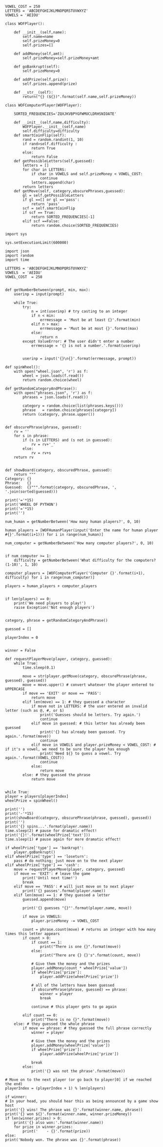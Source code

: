 
    VOWEL_COST = 250
    LETTERS = 'ABCDEFGHIJKLMNOPQRSTUVWXYZ'
    VOWELS = 'AEIOU'

    class WOFPlayer():

        def __init__(self,name):
            self.name=name
            self.prizeMoney=0
            self.prizes=[]
        
        def addMoney(self,amt):
            self.prizeMoney=self.prizeMoney+amt
        
        def goBankrupt(self):
            self.prizeMoney=0
        
        def addPrize(self,prize):
            self.prizes.append(prize)
      
        def __str__(self):
            return("{} (${})".format(self.name,self.prizeMoney))
 
    class WOFComputerPlayer(WOFPlayer):
    
        SORTED_FREQUENCIES='ZQXJKVBPYGFWMUCLDRHSNIOATE'
    
        def __init__(self,name,difficulty):
            WOFPlayer.__init__(self,name)
            self.difficulty=difficulty
        def smartCoinFlip(self):
            rand = random.randint(1, 10)
            if rand>self.difficulty :
                return True
            else:
                return False
        def getPossibleLetters(self,guessed):
            letters = []
            for char in LETTERS:
                if char in VOWELS and self.prizeMoney < VOWEL_COST:
                    continue
                letters.append(char)
            return letters
        def getMove(self, category,obscurePhrases,guessed):
            gl = self.getPossibleLetters
            if gl ==[] or gl =='pass':
                return 'pass'
            scf = self.smartCoinFlip
            if scf == True:
                return SORTED_FREQUENCIES[-1]
            elif scf ==False:
                return random.choice(SORTED_FREQUENCIES)
    
    import sys
 
    sys.setExecutionLimit(600000)

    import json
    import random
    import time

    LETTERS = 'ABCDEFGHIJKLMNOPQRSTUVWXYZ'
    VOWELS  = 'AEIOU'
    VOWEL_COST  = 250


    def getNumberBetween(prompt, min, max):
        userinp = input(prompt)

        while True:
            try:
                n = int(userinp) # try casting to an integer
                if n < min:
                    errmessage = 'Must be at least {}'.format(min)
                elif n > max:
                    errmessage = 'Must be at most {}'.format(max)
                else:
                    return n
            except ValueError: # The user didn't enter a number
                errmessage = '{} is not a number.'.format(userinp)

       
            userinp = input('{}\n{}'.format(errmessage, prompt))

    def spinWheel():
        with open("wheel.json", 'r') as f:
            wheel = json.loads(f.read())
            return random.choice(wheel)

    def getRandomCategoryAndPhrase():
        with open("phrases.json", 'r') as f:
            phrases = json.loads(f.read())

            category = random.choice(list(phrases.keys()))
            phrase   = random.choice(phrases[category])
            return (category, phrase.upper())


    def obscurePhrase(phrase, guessed):
        rv = ''
        for s in phrase:
            if (s in LETTERS) and (s not in guessed):
                rv = rv+'_'
            else:
                rv = rv+s
        return rv


    def showBoard(category, obscuredPhrase, guessed):
        return """
    Category: {}
    Phrase:   {}
    Guessed:  {}""".format(category, obscuredPhrase, ', '.join(sorted(guessed)))

    print('='*15)
    print('WHEEL OF PYTHON')
    print('='*15)
    print('')

    num_human = getNumberBetween('How many human players?', 0, 10)

    human_players = [WOFHumanPlayer(input('Enter the name for human player #{}'.format(i+1))) for i in range(num_human)]

    num_computer = getNumberBetween('How many computer players?', 0, 10)


    if num_computer >= 1:
        difficulty = getNumberBetween('What difficulty for the computers? (1-10)', 1, 10)

    computer_players = [WOFComputerPlayer('Computer {}'.format(i+1), difficulty) for i in range(num_computer)]

    players = human_players + computer_players


    if len(players) == 0:
        print('We need players to play!')
        raise Exception('Not enough players')


    category, phrase = getRandomCategoryAndPhrase()

    guessed = []

    playerIndex = 0


    winner = False

    def requestPlayerMove(player, category, guessed):
        while True: 
            time.sleep(0.1) 

            move = str(player.getMove(category, obscurePhrase(phrase, guessed), guessed))
            move = move.upper() # convert whatever the player entered to UPPERCASE
            if move == 'EXIT' or move == 'PASS':
                return move
            elif len(move) == 1: # they guessed a character
                if move not in LETTERS: # the user entered an invalid letter (such as @, #, or $)
                    print('Guesses should be letters. Try again.')
                    continue
                elif move in guessed: # this letter has already been guessed
                    print('{} has already been guessed. Try again.'.format(move))
                    continue
                elif move in VOWELS and player.prizeMoney < VOWEL_COST: # if it's a vowel, we need to be sure the player has enough
                    print('Need ${} to guess a vowel. Try again.'.format(VOWEL_COST))
                    continue
                else:
                    return move
            else: # they guessed the phrase
                return move
    

    while True:
    player = players[playerIndex]
    wheelPrize = spinWheel()

    print('')
    print('-'*15)
    print(showBoard(category, obscurePhrase(phrase, guessed), guessed))
    print('')
    print('{} spins...'.format(player.name))
    time.sleep(2) # pause for dramatic effect!
    print('{}!'.format(wheelPrize['text']))
    time.sleep(1) # pause again for more dramatic effect!

    if wheelPrize['type'] == 'bankrupt':
        player.goBankrupt()
    elif wheelPrize['type'] == 'loseturn':
        pass # do nothing; just move on to the next player
    elif wheelPrize['type'] == 'cash':
        move = requestPlayerMove(player, category, guessed)
        if move == 'EXIT': # leave the game
            print('Until next time!')
            break
        elif move == 'PASS': # will just move on to next player
            print('{} passes'.format(player.name))
        elif len(move) == 1: # they guessed a letter
            guessed.append(move)

            print('{} guesses "{}"'.format(player.name, move))

            if move in VOWELS:
                player.prizeMoney -= VOWEL_COST

            count = phrase.count(move) # returns an integer with how many times this letter appears
            if count > 0:
                if count == 1:
                    print("There is one {}".format(move))
                else:
                    print("There are {} {}'s".format(count, move))

                # Give them the money and the prizes
                player.addMoney(count * wheelPrize['value'])
                if wheelPrize['prize']:
                    player.addPrize(wheelPrize['prize'])

                # all of the letters have been guessed
                if obscurePhrase(phrase, guessed) == phrase:
                    winner = player
                    break

                continue # this player gets to go again

            elif count == 0:
                print("There is no {}".format(move))
        else: # they guessed the whole phrase
            if move == phrase: # they guessed the full phrase correctly
                winner = player

                # Give them the money and the prizes
                player.addMoney(wheelPrize['value'])
                if wheelPrize['prize']:
                    player.addPrize(wheelPrize['prize'])

                break
            else:
                print('{} was not the phrase'.format(move))

    # Move on to the next player (or go back to player[0] if we reached the end)
    playerIndex = (playerIndex + 1) % len(players)

    if winner:
    # In your head, you should hear this as being announced by a game show host
    print('{} wins! The phrase was {}'.format(winner.name, phrase))
    print('{} won ${}'.format(winner.name, winner.prizeMoney))
    if len(winner.prizes) > 0:
        print('{} also won:'.format(winner.name))
        for prize in winner.prizes:
            print('    - {}'.format(prize))
    else:
    print('Nobody won. The phrase was {}'.format(phrase))
